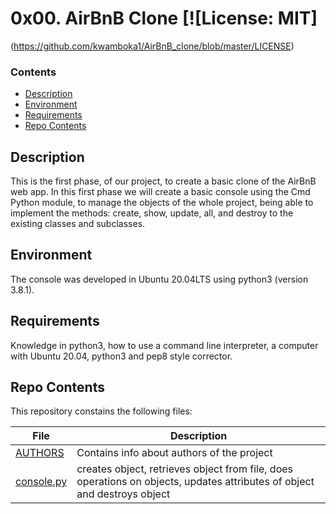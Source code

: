 # 0x00. AirBnB Clone [![License: MIT]
(https://github.com/kwamboka1/AirBnB_clone/blob/master/LICENSE)

### Contents
- [Description](#Description)
- [Environment](#Environment)
- [Requirements](#Requirements)
- [Repo Contents](#FileContents)

## Description
This is the first phase, of our project, to create a basic clone of the AirBnB web app. In this first phase we will create a basic console using the Cmd Python module, to manage the objects of the whole project, being able to implement the methods: create, show, update, all, and destroy to the existing classes and subclasses.

## Environment
The console was developed in Ubuntu 20.04LTS using python3 (version 3.8.1).

## Requirements
Knowledge in python3, how to use a command line interpreter, a computer with Ubuntu 20.04, python3 and pep8 style corrector.

## Repo Contents
This repository constains the following files:

|   **File**   |   **Description**   |
| -------------- | --------------------- |
|[AUTHORS](./AUTHORS) | Contains info about authors of the project |
|[console.py](./console.py) | creates object, retrieves object from file, does operations on objects, updates attributes of object and destroys object |

